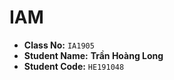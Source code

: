 # IAM

- **Class No:** `IA1905`  
- **Student Name:** **Trần Hoàng Long**  
- **Student Code:** `HE191048`
